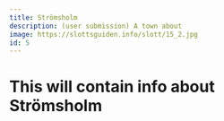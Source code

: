 ```yaml
---
title: Strömsholm
description: (user submission) A town about 
image: https://slottsguiden.info/slott/15_2.jpg
id: 5
---
```


# This will contain info about Strömsholm